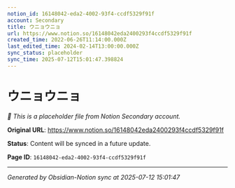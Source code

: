```yaml
---
notion_id: 16148042-eda2-4002-93f4-ccdf5329f91f
account: Secondary
title: ウニョウニョ
url: https://www.notion.so/16148042eda2400293f4ccdf5329f91f
created_time: 2022-06-26T11:14:00.000Z
last_edited_time: 2024-02-14T13:00:00.000Z
sync_status: placeholder
sync_time: 2025-07-12T15:01:47.398824
---
```


# ウニョウニョ

*🔄 This is a placeholder file from Notion Secondary account.*

**Original URL**: https://www.notion.so/16148042eda2400293f4ccdf5329f91f

**Status**: Content will be synced in a future update.

**Page ID**: `16148042-eda2-4002-93f4-ccdf5329f91f`

---

*Generated by Obsidian-Notion sync at 2025-07-12 15:01:47*
